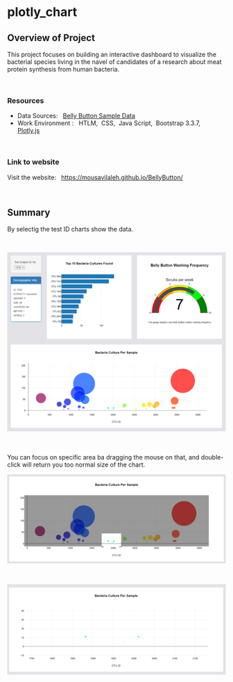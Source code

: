 # plotly_chart

## Overview of Project
This project focuses on building an interactive dashboard to visualize the bacterial species living in the navel of candidates of a research about meat protein synthesis from human bacteria.

<br/>

### Resources
- Data Sources: &nbsp; [Belly Button Sample Data](samples.json)
- Work Environment : &nbsp; HTLM,&nbsp; CSS,&nbsp; Java Script,&nbsp; Bootstrap 3.3.7,&nbsp; [Plotly.js](https://plotly.com/javascript/getting-started/)

<br/>

### Link to website
Visit the website: &nbsp; https://mousavilaleh.github.io/BellyButton/

<br/> 

## Summary

By selectig the test ID charts show the data.

<br/>

![capture.png](images/capture.png)

<br/>
<br/>
You can focus on specific area ba dragging the mouse on that, and double-click will return you too normal size of the chart. <br/>

![01.png](images/01.png)

<br/>

![02.png](images/02.png)

<br/>
